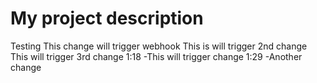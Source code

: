 # My project description
Testing
This change will trigger webhook
This is will trigger 2nd change
This will trigger 3rd change
1:18 -This will trigger change 
1:29 -Another change
